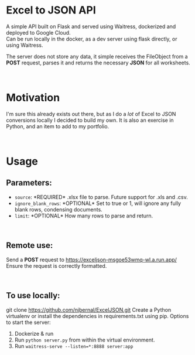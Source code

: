 # Excel to JSON API

A simple API built on Flask and served using Waitress, dockerized and deployed to Google Cloud. <br />
Can be run locally in the docker, as a dev server using flask directly, or using Waitress.

The server does not store any data, it simple receives the FileObject from a **POST** request, parses it and returns the necessary **JSON** for all worksheets.

<br />

# Motivation

I'm sure this already exists out there, but as I do a *lot* of Excel to JSON conversions locally I decided to build my own. It is also an exercise in Python, and an item to add to my portfolio.

<br />

# Usage

## Parameters:
<ul>
<li><code>source</code>: *REQUIRED* .xlsx file to parse. Future support for .xls and .csv.</li>
<li><code>ignore_blank_rows</code>: *OPTIONAL* Set to true or 1, will ignore any fully blank rows, condensing documents.</li>
<li><code>limit</code>: *OPTIONAL* How many rows to parse and return.</li>
</ul>

<br />

## Remote use:
Send a **POST** request to https://exceljson-msgoe53wmq-wl.a.run.app/ <br />
Ensure the request is correctly formatted. 

<br />

## To use locally:
git clone https://github.com/njbernal/ExcelJSON.git
Create a Python virtualenv or install the dependencies in requirements.txt using pip.
Options to start the server:
1. Dockerize & run
2. Run <code>python server.py</code> from within the virtual environment.
3. Run <code>waitress-serve --listen=*:8888 server:app</code>